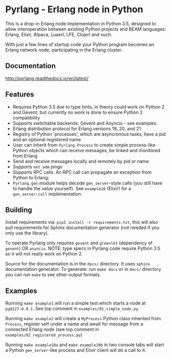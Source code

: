 Pyrlang - Erlang node in Python
===============================

This is a drop-in Erlang node implementation in Python 3.5, designed to allow
interoperation between existing Python projects and BEAM languages: Erlang, 
Elixir, Alpaca, Luaerl, LFE, Clojerl and such. 

With just a few lines of startup code your Python program becomes an Erlang 
network node, participating in the Erlang cluster.

 
Documentation
-------------

http://pyrlang.readthedocs.io/en/latest/


Features
--------

*   Requires Python 3.5 due to type hints, in theory could work on Python 2 and 
    Gevent, but currently no work is done to ensure Python 2 compatibility
*   Supports switchable backends: Gevent and Asyncio - see examples.
*   Erlang distribution protocol for Erlang versions 19, 20, and 21
*   Registry of Python 'processes', which are asyncronous tasks, have a pid
    and an optional registered name
*   User can inherit from `Pyrlang.Process` to create simple process-like Python 
    objects which can receive messages, be linked and monitored from Erlang
*   Send and receive messages locally and remotely by pid or name
*   Supports `net_adm` pings
*   Supports RPC calls. An RPC call can propagate an exception from 
    Python to Erlang;
*   `Pyrlang.gen` module helps decode `gen_server`-style calls (you still have
    to handle the value yourself). See `example10` (Elixir) for a 
    `gen_server:call` implementation.

Building
--------

Install requirements via: `pip3 install -r requirements.txt`, this will also
pull requirements for Sphinx documentation generator (not needed if you only
use the library).

To operate Pyrlang only requires `gevent` and `greenlet` (dependency of 
`gevent`) OR `asyncio`.
NOTE: type specs in Pyrlang code require Python 3.5 so it will not
really work on Python 2. 

Source for the documentation is in the `docs/` directory. It uses `sphinx`
documentation generator. To generate: run `make docs` or in `docs/` directory
you can run `make` to see other output formats.


Examples
--------

Running `make example1` will run a simple test which starts a node at `py@127.0.0.1`.
See top comment in `examples/01_simple_node.py`.

Running `make example2` will create a `MyProcess` Python class inherited from
`Process`, register self under a name and await for message from a connected
Erlang node (see top comment in `examples/02_registered_process.py`) 

Running `make example10a` and `make example10b` in two console tabs will start
a Python `gen_server`-like process and Elixir client will do a call to it.
